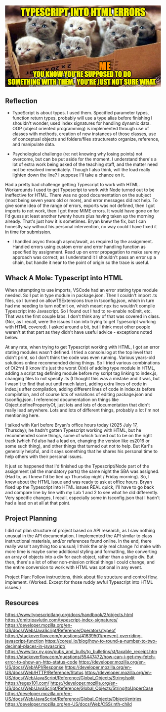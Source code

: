 <p align="center">
<img src="image.png" alt="A mass of kittens representing HTML into Javascript errors" width="600"/>
</p>

## Reflection

- TypeScript is about types.  I used them.  Specified parameter types, function return types, probably will use a type alias before finishing I shouldn't wonder, used index signatures for handling dynamic data.  OOP (object oriented programming) is implemented through use of classes with methods, creation of new instances of those classes, use of conceptual objects and folders/files structuresto organize, reference, and manipulate data.

- Psychological challenge (re: not knowing why losing points) not overcome, but can be put aside for the moment.  I understand there's a lot of extra work being asked of the teaching staff, and the matter need not be resolved immediately.  Though I also think, will the load really lighten down the line?  I suppose I'll take a chance on it.

Had a pretty bad challenge getting Typescript to work with HTML.  Workarounds I used to get Typescript to work with Node turned out to be ineffective for HTML.  There was no good documentation on the subject (most being seven years old or more), and error messages did not help.  To give some idea of the range of errors, exports was not defined, then I got imports to not work, then I got three MIME errors.  It would have gone on for I'd guess at least another twenty hours plus having taken up the morning already.  That's just how it is sometimes.  Bryan knew the fix, but I can honestly say without his personal intervention, no way could I have fixed it in time for submission.

- I handled async through async/await, as required by the assignment.  Handled errors using custom error and error handling function as specified by assignment.  Read up on error propagation to make sure my approach was correct; as I understand it I shouldn't pass an error up a chain, but handle it near to the point of origin so the trace is useful.

## Whack A Mole: Typescript into HTML

When attempting to use imports, VSCode had an error stating type module needed.  So I put in type module in package.json.  Then I couldn't import .ts files, so I turned on allowTSExtensions true in tsconfig.json, which in turn had me needing to turn noEmit on, which meant npx tsc wouldn't compile Typescript into Javascript.  So I found out I had to re-enable noEmit, etc.  That was the first couple labs.  I don't think any of that was covered in class.  (Nor, as I recall, were the issues I ran into trying to get Typescript working with HTML covered).  I asked around a bit, but I think most other people weren't at that part as they didn't have useful advice - exceptions noted below.

At any rate, when trying to get Typescript working with HTML, I got an error stating modules wasn't defined.  I tried a console.log at the top level that didn't print, so I don't think the code was even running.  Various years-old solutions online recommended doing things.  So I tried various combinations of O(2^n) (I know it's just the worst O(n)) of adding type module in HTML, adding a script tag defining module before my script tag linking to index.js, changing files to not specify .ts (I thought this was a mistake and it was, but I wasn't to find that out until much later), adding extra lines of code in index.js after compilation, adding different lines of code in index.ts before compilation, and of course lots of variations of editing package.json and tsconfig.json.  I referenced documentation on things like Object.definePropertyOf, just lots and lots of documentation that didn't really lead anywhere.  Lots and lots of different things, probably a lot I'm not mentioning here.

I talked with Karl before Bryan's office hours today (2025 July 17, Thursday); he hadn't gotten Typescript working with HTML, but he recommended some things, some of which turned out to be on the right track (which I'd also had a lead on, changing the version like es2016 or some such thing), and other things that turned out not to help.  But Karl's generally helpful, and it says something that he shares his personal time to help others with their personal issues.

It just so happened that I'd finished up the Typescript/Node part of the assignment (all the mandatory parts) the same night the SBA was assigned.  (Had to, as I knew I'd be tied up Thursday night / Friday morning).  So, I knew about the HTML issue and was ready to ask at office hours.  Bryan fixed up the Typescript into HTML issues REAL quick, I'll have to go back and compare line by line with my Lab 1 and 2 to see what he did differently.  Very specific changes, I recall, especially some in tsconfig.json that I hadn't had a lead on at all at that point.

## Project Planning

I did not plan structure of project based on API research, as I saw nothing unusual in the API documentation.  I implemented the API similar to class instructional materials, and/or references found online.  In the end, there really wasn't anything too unusual; I think the only real change I'd make with more time is maybe some additional styling and formatting, like converting an array of objects into a div for each object, rather than a single div.  But then, there's a lot of other non-mission critical things I could change, and the entire conversion to work with HTML was optional in any event.

Project Plan:  Follow instructions, think about file structure and control flow, implement.  (Worked.  Except for those ruddy awful Typescript into HTML issues.)

## Resources

https://www.typescriptlang.org/docs/handbook/2/objects.html
https://dmitripavlutin.com/typescript-index-signatures/
https://developer.mozilla.org/en-US/docs/Web/JavaScript/Reference/Operators/typeof
https://stackoverflow.com/questions/41639501/prevent-overriding-javascript-function
https://coreui.io/blog/how-to-round-a-number-to-two-decimal-places-in-javascript/
https://www.tax.ny.gov/pubs_and_bulls/tg_bulletins/st/taxable_receipt.htm
https://stackoverflow.com/questions/55447472/how-can-i-get-my-fetch-error-to-show-an-http-status-code
https://developer.mozilla.org/en-US/docs/Web/API/Response
https://developer.mozilla.org/en-US/docs/Web/HTTP/Reference/Status
https://developer.mozilla.org/en-US/docs/Web/JavaScript/Reference/Global_Objects/String/split
https://regex101.com/
https://developer.mozilla.org/en-US/docs/Web/JavaScript/Reference/Global_Objects/String/toUpperCase
https://developer.mozilla.org/en-US/docs/Web/JavaScript/Reference/Global_Objects/Object/entries
https://developer.mozilla.org/en-US/docs/Web/CSS/:nth-child
